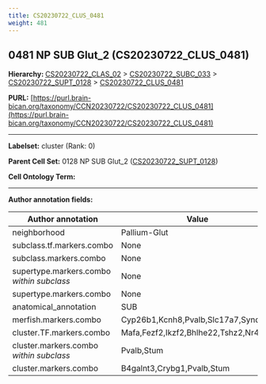 ```yaml
---
title: CS20230722_CLUS_0481
weight: 481
---
```

## 0481 NP SUB Glut_2 (CS20230722_CLUS_0481)
<b>Hierarchy: </b>
[CS20230722_CLAS_02](../CS20230722_CLAS_02) >
[CS20230722_SUBC_033](../CS20230722_SUBC_033) >
[CS20230722_SUPT_0128](../CS20230722_SUPT_0128) >
[CS20230722_CLUS_0481](../CS20230722_CLUS_0481)

**PURL:** [https://purl.brain-bican.org/taxonomy/CCN20230722/CS20230722_CLUS_0481](https://purl.brain-bican.org/taxonomy/CCN20230722/CS20230722_CLUS_0481)

---


**Labelset:** cluster (Rank: 0)

**Parent Cell Set:** 0128 NP SUB Glut_2 ([CS20230722_SUPT_0128](../CS20230722_SUPT_0128))



**Cell Ontology Term:** 

[MARKER GENES.]: #


---

[TRANSFERRED ANNOTATIONS.]: #


[AUTHOR ANNOTATION FIELDS.]: #


**Author annotation fields:**

| Author annotation | Value |
|-------------------|-------|
|neighborhood|Pallium-Glut|
|subclass.tf.markers.combo|None|
|subclass.markers.combo|None|
|supertype.markers.combo _within subclass_|None|
|supertype.markers.combo|None|
|anatomical_annotation|SUB|
|merfish.markers.combo|Cyp26b1,Kcnh8,Pvalb,Slc17a7,Syndig1l|
|cluster.TF.markers.combo|Mafa,Fezf2,Ikzf2,Bhlhe22,Tshz2,Nr4a2|
|cluster.markers.combo _within subclass_|Pvalb,Stum|
|cluster.markers.combo|B4galnt3,Crybg1,Pvalb,Stum|
